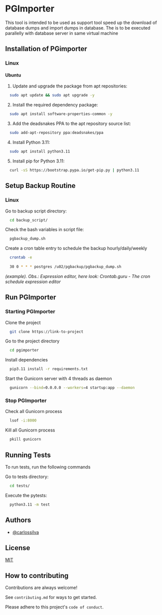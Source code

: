 
# PGImporter

This tool is intended to be used as support tool speed up the download of database dumps and import dumps in database. The is to be executed parallelly with database server in same virtual machine

## Installation of PGimporter

### Linux

#### Ubuntu

1. Update and upgrade the package from apt repositories:

```bash
  sudo apt update && sudo apt upgrade -y
```
2. Install the required dependency package:

```bash
  sudo apt install software-properties-common -y
```
3. Add the deadsnakes PPA to the apt repository source list:

```bash
  sudo add-apt-repository ppa:deadsnakes/ppa
```
4. Install Python 3.11:

```bash
  sudo apt install python3.11
```
5. Install pip for Python 3.11:

```bash
  curl -sS https://bootstrap.pypa.io/get-pip.py | python3.11 
```
## Setup Backup Routine

### Linux

Go to backup script directory:

```bash
  cd backup_script/
```

Check the bash variables in script file:

```bash
  pgbackup_dump.sh
```
Create a cron table entry to schedule the backup hourly/daily/weekly

```bash
  crontab -e
  
  30 0 * * * postgres /u02/pgbackup/pgbackup_dump.sh
```
*(example). Obs.: Expression editor, here look: Crontab.guru - The cron schedule expression editor*

## Run PGImporter 

### Starting PGImporter

Clone the project

```bash
  git clone https://link-to-project
```

Go to the project directory

```bash
  cd pgimporter
```

Install dependencies

```bash
  pip3.11 install -r requirements.txt
```

Start the Gunicorn server with 4 threads as daemon

```bash
  gunicorn --bind=0.0.0.0 --workers=4 startup:app --daemon
```

### Stop PGImporter

Check all Gunicorn process

```bash
  lsof -i:8000
```

Kill all Gunicorn process

```bash
  pkill gunicorn
```

## Running Tests

To run tests, run the following commands

Go to tests directory:

```bash
  cd tests/
```

Execute the pytests:

```bash
  python3.11 -m test
```
## Authors

- [@carlossilva](https://www.linkedin.com/in/carlosilvas/)


## License

[MIT](https://choosealicense.com/licenses/mit/)


## How to contributing

Contributions are always welcome!

See `contributing.md` for ways to get started.

Please adhere to this project's `code of conduct`.

